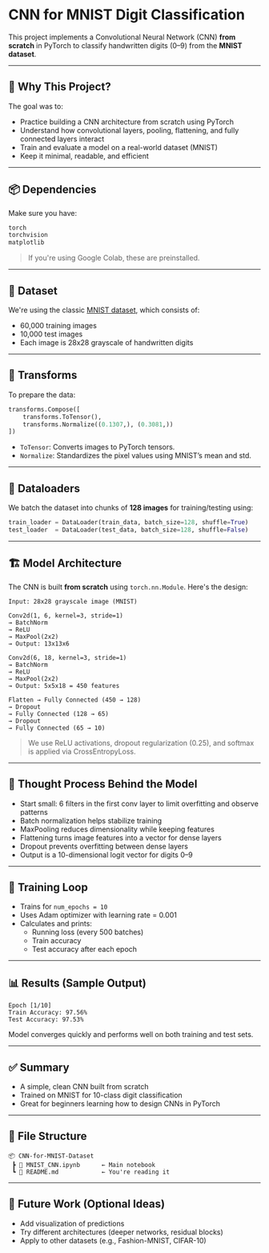 # CNN for MNIST Digit Classification

This project implements a Convolutional Neural Network (CNN) **from scratch** in PyTorch to classify handwritten digits (0–9) from the **MNIST dataset**.

---

## 🧠 Why This Project?

The goal was to:
- Practice building a CNN architecture from scratch using PyTorch
- Understand how convolutional layers, pooling, flattening, and fully connected layers interact
- Train and evaluate a model on a real-world dataset (MNIST)
- Keep it minimal, readable, and efficient

---

## 📦 Dependencies

Make sure you have:
```bash
torch
torchvision
matplotlib
```

> If you're using Google Colab, these are preinstalled.

---

## 📌 Dataset

We're using the classic [MNIST dataset](http://yann.lecun.com/exdb/mnist/), which consists of:
- 60,000 training images
- 10,000 test images
- Each image is 28x28 grayscale of handwritten digits

---

## 🔧 Transforms

To prepare the data:
```python
transforms.Compose([
    transforms.ToTensor(),
    transforms.Normalize((0.1307,), (0.3081,))
])
```
- `ToTensor`: Converts images to PyTorch tensors.
- `Normalize`: Standardizes the pixel values using MNIST’s mean and std.

---

## 🧪 Dataloaders

We batch the dataset into chunks of **128 images** for training/testing using:
```python
train_loader = DataLoader(train_data, batch_size=128, shuffle=True)
test_loader  = DataLoader(test_data, batch_size=128, shuffle=False)
```

---

## 🏗️ Model Architecture

The CNN is built **from scratch** using `torch.nn.Module`. Here's the design:

```
Input: 28x28 grayscale image (MNIST)

Conv2d(1, 6, kernel=3, stride=1)
→ BatchNorm
→ ReLU
→ MaxPool(2x2)
→ Output: 13x13x6

Conv2d(6, 18, kernel=3, stride=1)
→ BatchNorm
→ ReLU
→ MaxPool(2x2)
→ Output: 5x5x18 = 450 features

Flatten → Fully Connected (450 → 128)
→ Dropout
→ Fully Connected (128 → 65)
→ Dropout
→ Fully Connected (65 → 10)
```

> We use ReLU activations, dropout regularization (0.25), and softmax is applied via CrossEntropyLoss.

---

## 🧠 Thought Process Behind the Model

- Start small: 6 filters in the first conv layer to limit overfitting and observe patterns
- Batch normalization helps stabilize training
- MaxPooling reduces dimensionality while keeping features
- Flattening turns image features into a vector for dense layers
- Dropout prevents overfitting between dense layers
- Output is a 10-dimensional logit vector for digits 0–9

---

## 🏃 Training Loop

- Trains for `num_epochs = 10`
- Uses Adam optimizer with learning rate = 0.001
- Calculates and prints:
  - Running loss (every 500 batches)
  - Train accuracy
  - Test accuracy after each epoch

---

## 📊 Results (Sample Output)

```
Epoch [1/10] 
Train Accuracy: 97.56%
Test Accuracy: 97.53%
```

Model converges quickly and performs well on both training and test sets.

---

## ✅ Summary

- A simple, clean CNN built from scratch
- Trained on MNIST for 10-class digit classification
- Great for beginners learning how to design CNNs in PyTorch

---

## 📁 File Structure

```
📦 CNN-for-MNIST-Dataset
 ┣ 📄 MNIST_CNN.ipynb      ← Main notebook
 ┗ 📄 README.md            ← You're reading it
```

---

## 🔗 Future Work (Optional Ideas)

- Add visualization of predictions
- Try different architectures (deeper networks, residual blocks)
- Apply to other datasets (e.g., Fashion-MNIST, CIFAR-10)
